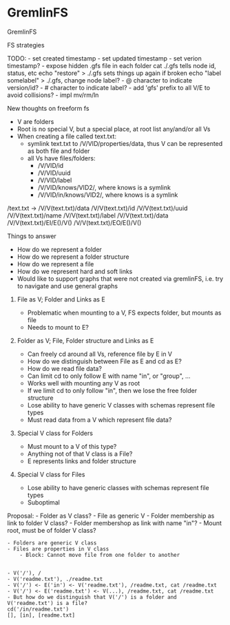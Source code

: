 
# GremlinFS
GremlinFS

FS strategies

TODO:
	- set created timestamp
	- set updated timestamp
	- set verion timestamp?
	- expose hidden .gfs file in each folder
		cat ./.gfs tells node id, status, etc
		echo "restore" > ./.gfs sets things up again if broken
		echo "label somelabel" > ./.gfs, change node label?
	- @ character to indicate version/id?
	- # character to indicate label?
	- add 'gfs' prefix to all V/E to avoid collisions?
	- impl mv/rm/ln


New thoughts on freeform fs
- V are folders
- Root is no special V, but a special place, at root list any/and/or all Vs
- When creating a file called text.txt:
	- symlink text.txt to /V/VID/properties/data, thus V can be represented as both file and folder
	- all Vs have files/folders:
		- /V/VID/id
		- /V/VID/uuid
		- /V/VID/label
		- /V/VID/knows/VID2/, where knows is a symlink
		- /V/VID/in/knows/VID2/, where knows is a symlink


/text.txt -> /V/V(text.txt)/data
/V/V(text.txt)/id
/V/V(text.txt)/uuid
/V/V(text.txt)/name
/V/V(text.txt)/label
/V/V(text.txt)/data
/V/V(text.txt)/EI/E()/V()
/V/V(text.txt)/EO/E()/V()




Things to answer
- How do we represent a folder
- How do we represent a folder structure
- How do we represent a file
- How do we represent hard and soft links
- Would like to support graphs that were not created via gremlinFS,
	i.e. try to navigate and use general graphs


1) File as V; Folder and Links as E
	- Problematic when mounting to a V, FS expects folder, but mounts as file
	- Needs to mount to E?

2) Folder as V; File, Folder structure and Links as E
	- Can freely cd around all Vs, reference file by E in V
	- How do we distinguish between File as E and cd as E?
	- How do we read file data?
	- Can limit cd to only follow E with name "in", or "group", ...
	- Works well with mounting any V as root
	- If we limit cd to only follow "in", then we lose the free folder structure
	- Lose ability to have generic V classes with schemas represent file types
	- Must read data from a V which represent file data?

3) Special V class for Folders
	- Must mount to a V of this type?
	- Anything not of that V class is a File?
	- E represents links and folder structure

4) Special V class for Files
	- Lose ability to have generic classes with schemas represent file types
	- Suboptimal


Proposal:
	- Folder as V class?
	- File as generic V
	- Folder membership as link to folder V class?
	- Folder membershop as link with name "in"?
	- Mount root, must be of folder V class?


	- Folders are generic V class
	- Files are properties in V class
		- Block: Cannot move file from one folder to another


	- V('/'), /
	- V('readme.txt'), ./readme.txt
	- V('/') <- E('in') <- V('readme.txt'), /readme.txt, cat /readme.txt
	- V('/') <- E('readme.txt') <- V(...), /readme.txt, cat /readme.txt
	- But how do we distinguish that V('/') is a folder and V('readme.txt') is a file?
	cd('/in/readme.txt')
	[], [in], [readme.txt]




